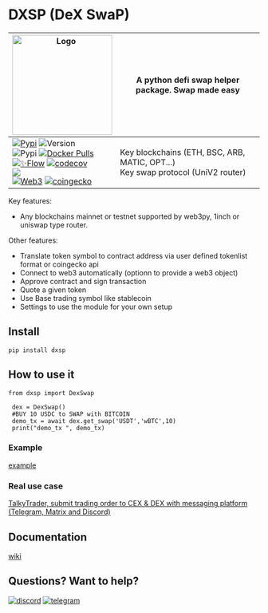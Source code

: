 # DXSP (DeX SwaP)

|<img width="200" alt="Logo" src="https://user-images.githubusercontent.com/8766259/231213427-63ea2752-13d5-4993-aee2-90671b57fc6e.png">  | A python defi swap helper package. Swap made easy |
| ------------- | ------------- |
|[![Pypi](https://badgen.net/badge/icon/dxsp?icon=pypi&label)](https://pypi.org/project/dxsp/) ![Version](https://img.shields.io/pypi/v/dxsp)<br>  ![Pypi](https://img.shields.io/pypi/dm/dxsp) [![Docker Pulls](https://badgen.net/docker/pulls/mraniki/dxsp)](https://hub.docker.com/r/mraniki/dxsp)<br> [![✨Flow](https://github.com/mraniki/dxsp/actions/workflows/%E2%9C%A8Flow.yml/badge.svg)](https://github.com/mraniki/dxsp/actions/workflows/%E2%9C%A8Flow.yml) [![codecov](https://codecov.io/gh/mraniki/dxsp/branch/main/graph/badge.svg?token=39ED0ZA6IH)](https://codecov.io/gh/mraniki/dxsp) <br>![](https://healthchecks.io/badge/227be4cc-702a-4ac8-b37b-d3d5a3/UcTrNrys-2/dxsp.svg)<br>[![Web3](https://badgen.net/badge/icon/web3/black?icon=libraries&label)](https://github.com/ethereum/web3.py) [![coingecko](https://badgen.net/badge/icon/coingecko/black?icon=libraries&label)](https://github.com/coingecko)|Key blockchains (ETH, BSC, ARB, MATIC, OPT...)<br>Key swap protocol (UniV2 router)

Key features:

- Any blockchains mainnet or testnet supported by web3py, 1inch or uniswap type router.


Other features:

- Translate token symbol to contract address via user defined tokenlist format or coingecko api
- Connect to web3 automatically (optionn to provide a web3 object)
- Approve contract and sign transaction
- Quote a given token
- Use Base trading symbol like stablecoin
- Settings to use the module for your own setup

## Install

`pip install dxsp`

## How to use it

```
from dxsp import DexSwap

 dex = DexSwap()
 #BUY 10 USDC to SWAP with BITCOIN
 demo_tx = await dex.get_swap('USDT','wBTC',10)
 print("demo_tx ", demo_tx)
```

### Example

[example](https://github.com/mraniki/dxsp/blob/main/examples/example.py)


### Real use case

[TalkyTrader, submit trading order to CEX & DEX with messaging platform (Telegram, Matrix and Discord)](https://github.com/mraniki/tt)

## Documentation

[wiki](https://github.com/mraniki/dxsp/wiki)

## Questions? Want to help?

[![discord](https://badgen.net/badge/icon/discord/purple?icon=discord&label)](https://discord.gg/vegJQGrRRa)
[![telegram](https://badgen.net/badge/icon/telegram?icon=telegram&label)](https://t.me/TTTalkyTraderChat/1)
